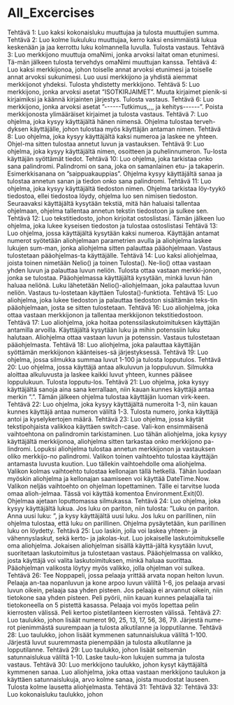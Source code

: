 # All_Excercises
Tehtävä 1: Luo kaksi kokonaisluku muuttujaa ja tulosta muuttujien summa.
Tehtävä 2: Luo kolme liukuluku muuttujaa, kerro kaksi ensimmäistä lukua keskenään ja jaa kerrottu luku kolmannella luvulla. Tulosta vastaus. 
Tehtävä 3: Luo merkkijono muuttuja omaNimi, jonka arvoksi laitat oman etunimesi. Tä-män jälkeen tulosta tervehdys omaNimi muuttujan kanssa.
Tehtävä 4: Luo kaksi merkkijonoa, johon toiselle annat arvoksi etunimesi ja toiselle annat arvoksi sukunimesi. Luo uusi merkkijono ja yhdistä aiemmat merkkijonot yhdeksi. Tulosta yhdistetty merkkijono.
Tehtävä 5: Luo merkkijono, jonka arvoksi asetat ”ISOTKIRJAIMET”. Muuta kirjaimet pienik-si kirjaimiksi ja käännä kirjainten järjestys. Tulosta vastaus.
Tehtävä 6: Luo merkkijono, jonka arvoksi asetat ”------Tutkimus,,,, ja kehitys------”. Poista merkkijonosta ylimääräiset kirjaimet ja tulosta vastaus.
Tehtävä 7: Luo ohjelma, joka kysyy käyttäjältä hänen nimensä. Ohjelma tulostaa terveh-dyksen käyttäjälle, johon tulostaa myös käyttäjän antaman nimen.
Tehtävä 8: Luo ohjelma, joka kysyy käyttäjältä kaksi numeroa ja laskee ne yhteen. Ohjel-ma sitten tulostaa annetut luvun ja vastauksen.
Tehtävä 9: Luo ohjelma, joka kysyy käyttäjältä nimen, osoitteen ja puhelinnumeron. Tu-losta käyttäjän syöttämät tiedot.
Tehtävä 10: Luo ohjelma, joka tarkistaa onko sana palindromi. Palindromi on sana, joka on samanlainen etu- ja takaperin. Esimerkkisanana on ”saippuakauppias”. Ohjelma kysyy käyttäjältä sanaa ja tulostaa annetun sanan ja tiedon onko sana palindromi.
Tehtävä 11: Luo ohjelma, joka kysyy käyttäjältä tiedoston nimen. Ohjelma tarkistaa löy-tyykö tiedostoa, ellei tiedostoa löydy, ohjelma luo sen nimisen tiedoston. Seuraavaksi käyttäjältä kysytään tekstiä, mitä hän haluaisi tallentaa ohjelmaan, ohjelma tallentaa annetun tekstin tiedostoon ja sulkee sen.
Tehtävä 12: Luo tekstitiedosto, johon kirjoitat ostoslistasi. Tämän jälkeen luo ohjelma, joka lukee kyseisen tiedoston ja tulostaa ostoslistasi
Tehtävä 13: Luo ohjelma, jossa käyttäjältä kysytään kaksi numeroa. Käyttäjän antamat numerot syötetään aliohjelmaan parametrien avulla ja aliohjelma laskee lukujen sum-man, jonka aliohjelma sitten palauttaa pääohjelmaan. Vastaus tulostetaan pääohjelmas-ta käyttäjälle.
Tehtävä 14: Luo kaksi aliohjelmaa, joista toinen nimetään Nelio() ja toinen Tulosta(). Ne-lio() ottaa vastaan yhden luvun ja palauttaa luvun neliön. Tulosta ottaa vastaan merkki-jonon, jonka se tulostaa. Pääohjelmassa käyttäjältä kysytään, minkä luvun hän haluaa neliönä. Luku lähetetään Nelio()-aliohjelmaan, joka palauttaa luvun neliön. Vastaus tu-lostetaan käyttäen Tulosta()-funktiota.
Tehtävä 15: Luo aliohjelma, joka lukee tiedoston ja palauttaa tiedoston sisältämän teks-tin pääohjelmaan, josta se sitten tulostetaan.
Tehtävä 16: Luo aliohjelma, joka ottaa vastaan merkkijonon ja tallentaa merkkijonon tekstitiedostoon.
Tehtävä 17: Luo aliohjelma, joka hoitaa potenssilaskutoimituksen käyttäjän antamilla arvoilla. Käyttäjältä kysytään luku ja mihin potenssiin luku halutaan. Aliohjelma ottaa vastaan luvun ja potenssin. Vastaus tulostetaan pääohjelmasta.
Tehtävä 18: Luo aliohjelma, joka palauttaa käyttäjän syöttämän merkkijonon käänteises-sä järjestyksessä.
Tehtävä 19: Luo ohjelma, jossa silmukka summaa luvut 1-100 ja tulosta lopputulos.
Tehtävä 20: Luo ohjelma, jossa käyttäjä antaa alkuluvun ja loppuluvun. Silmukka aloittaa alkuluvusta ja laskee kaikki luvut yhteen, kunnes pääsee loppulukuun. Tulosta lopputu-los.
Tehtävä 21: Luo ohjelma, joka kysyy käyttäjältä sanoja aina sana kerrallaan, niin kauan kunnes käyttäjä antaa merkin ”.”. Tämän jälkeen ohjelma tulostaa käyttäjän luoman virk-keen.
Tehtävä 22: Luo ohjelma, joka kysyy käyttäjältä numeroita 1-3, niin kauan kunnes käyttäjä antaa numeron väliltä 1-3. Tulosta numero, jonka käyttäjä antoi ja kyselykertojen määrä.
Tehtävä 23: Luo ohjelma, jossa käytät tekstipohjaista valikkoa käyttäen switch-case. Vali-kon ensimmäisenä vaihtoehtona on palindromin tarkistaminen. Luo tähän aliohjelma, joka kysyy käyttäjältä merkkijonoa, aliohjelma sitten tarkastaa onko merkkijono pa-lindromi. Lopuksi aliohjelma tulostaa annetun merkkijonon ja vastauksen oliko merkkijo-no palindromi.
Valikon toinen vaihtoehto tulostaa käyttäjän antamasta luvusta kuution. Luo tällekin vaihtoehdolle oma aliohjelma.
Valikon kolmas vaihtoehto tulostaa kellonajan tällä hetkellä. Tähän luodaan myöskin aliohjelma ja kellonajan saamiseen voi käyttää DateTime.Now.
Valikon neljäs vaihtoehto on ohjelman lopettaminen. Tälle ei tarvitse luoda omaa alioh-jelmaa. Tässä voi käyttää komentoa Environment.Exit(0).
Ohjelmaa ajetaan loputtomassa silmukassa.
Tehtävä 24: Luo ohjelma, joka kysyy käyttäjältä lukua. Jos luku on pariton, niin tulosta: ”Luku on pariton. Anna uusi luku: ”, ja kysy käyttäjältä uusi luku. Jos luku on parillinen, niin ohjelma tulostaa, että luku on parillinen. Ohjelma pysäytetään, kun parillinen luku on löydetty.
Tehtävä 25: Luo laskin, jolla voi laskea yhteen- ja vähennyslaskut, sekä kerto- ja jakolas-kut. Luo jokaiselle laskutoimitukselle oma aliohjelma. Jokaisen aliohjelman sisällä käyttä-jältä kysytään luvut, suoritetaan laskutoimitus ja tulostetaan vastaus. Pääohjelmassa on valikko, josta käyttäjä voi valita laskutoimituksen, minkä haluaa suorittaa. Pääohjelman valikosta löytyy myös valikko, jolla ohjelman voi sulkea.
Tehtävä 26: Tee Noppapeli, jossa pelaaja yrittää arvata nopan heiton luvun. Pelaaja an-taa nopanluvun ja kone arpoo luvun väliltä 1-6, jos pelaaja arvasi luvun oikein, pelaaja saa yhden pisteen. Jos pelaaja ei arvannut oikein, niin tietokone saa yhden pisteen. Peli pyörii, niin kauan kunnes pelaajalla tai tietokoneella on 5 pistettä kasassa. Pelaaja voi myös lopettaa pelin kierrosten välissä. Peli kertoo pistetilanteen kierrosten välissä.
Tehtävä 27: Luo taulukko, johon lisäät numerot 90, 25, 13, 17, 56, 36, 79. Järjestä nume-rot pienimmästä suurempaan ja tulosta alkutilanne ja lopputilanne.
Tehtävä 28: Luo taulukko, johon lisäät kymmenen satunnaislukua väliltä 1-100. Järjestä luvut suuremmasta pienempään ja tulosta alkutilanne ja lopputilanne.
Tehtävä 29: Luo taulukko, johon lisäät seitsemän satunnaislukua väliltä 1-10. Laske taulu-kon lukujen summa ja tulosta vastaus.
Tehtävä 30: Luo merkkijono taulukko, johon kysyt käyttäjältä kymmenen sanaa. Luo aliohjelma, joka ottaa vastaan merkkijono taulukon ja käyttäen satunnaislukuja, arvo kolme sanaa, joista muodostat lauseen. Tulosta kolme lausetta aliohjelmasta.
Tehtävä 31:
Tehtävä 32:
Tehtävä 33: Luo kokonaisluku taulukko, johon 

